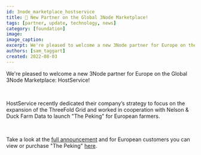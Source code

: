 ```yaml
---
id: 3node_marketplace_hostservice
title: 📣 New Partner on the Global 3Node Marketplace!
tags: [partner, update, technology, news]
category: [foundation]
image: 
image_caption: 
excerpt: We're pleased to welcome a new 3Node partner for Europe on the Global 3Node Marketplace - HostService!
authors: [sam_taggart]
created: 2022-08-03
---
```


We're pleased to welcome a new 3Node partner for Europe on the Global 3Node Marketplace: HostService!

<br/>

HostService recently dedicated their company’s strategy to focus on the expansion of the ThreeFold Grid and worked in cooperation with Nelson & Duck Farm Data to launch "The Peking" for European farmers.

<br/>

Take a look at the [full announcement]([https://forum.threefold.io/t/global-3node-marketplace-newsletter-2-august-3-2022/3242](https://forum.threefold.io/t/global-3node-marketplace-newsletter-2-august-3-2022/3242)) and for European customers you can view or purchase "The Peking" [here]([https://marketplace.3node.global/index.php?dispatch=products.view&product_id=298](https://marketplace.3node.global/index.php?dispatch=products.view&product_id=298)).